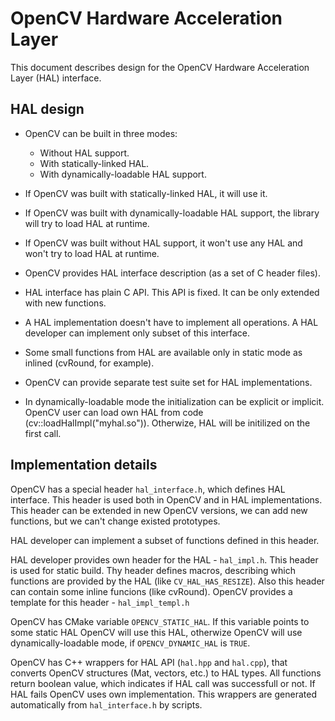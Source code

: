 OpenCV Hardware Acceleration Layer
==================================

This document describes design for the OpenCV Hardware Acceleration Layer (HAL) interface.

HAL design
----------

* OpenCV can be built in three modes:
  * Without HAL support.
  * With statically-linked HAL.
  * With dynamically-loadable HAL support.

* If OpenCV was built with statically-linked HAL, it will use it.

* If OpenCV was built with dynamically-loadable HAL support,
  the library will try to load HAL at runtime.

* If OpenCV was built without HAL support, it won't use any HAL and
  won't try to load HAL at runtime.

* OpenCV provides HAL interface description (as a set of C header files).
* HAL interface has plain C API. This API is fixed.
  It can be only extended with new functions.
* A HAL implementation doesn't have to implement all operations.
  A HAL developer can implement only subset of this interface.
* Some small functions from HAL are available only in static mode as inlined (cvRound, for example).
* OpenCV can provide separate test suite set for HAL implementations.

* In dynamically-loadable mode the initialization can be explicit or implicit.
  OpenCV user can load own HAL from code (cv::loadHalImpl("myhal.so")).
  Otherwize, HAL will be initilized on the first call.



Implementation details
----------------------

OpenCV has a special header `hal_interface.h`, which defines HAL interface.
This header is used both in OpenCV and in HAL implementations.
This header can be extended in new OpenCV versions, we can add new functions,
but we can't change existed prototypes.

HAL developer can implement a subset of functions defined in this header.

HAL developer provides own header for the HAL - `hal_impl.h`. This header is used for static build.
Thу header defines macros, describing which functions are provided by the HAL (like `CV_HAL_HAS_RESIZE`).
Also this header can contain some inline funcions (like cvRound).
OpenCV provides a template for this header - `hal_impl_templ.h`

OpenCV has CMake variable `OPENCV_STATIC_HAL`.
If this variable points to some static HAL OpenCV will use this HAL,
otherwize OpenCV will use dynamically-loadable mode,
if `OPENCV_DYNAMIC_HAL` is `TRUE`.

OpenCV has C++ wrappers for HAL API (`hal.hpp` and `hal.cpp`),
that converts OpenCV structures (Mat, vectors, etc.) to HAL types.
All functions return boolean value, which indicates if HAL call was successfull or not.
If HAL fails OpenCV uses own implementation.
This wrappers are generated automatically from `hal_interface.h` by scripts.
